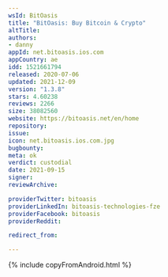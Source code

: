 ```yaml
---
wsId: BitOasis
title: "BitOasis: Buy Bitcoin & Crypto"
altTitle: 
authors:
- danny
appId: net.bitoasis.ios.com
appCountry: ae
idd: 1521661794
released: 2020-07-06
updated: 2021-12-09
version: "1.3.8"
stars: 4.60238
reviews: 2266
size: 38082560
website: https://bitoasis.net/en/home
repository: 
issue: 
icon: net.bitoasis.ios.com.jpg
bugbounty: 
meta: ok
verdict: custodial
date: 2021-09-15
signer: 
reviewArchive:

providerTwitter: bitoasis
providerLinkedIn: bitoasis-technologies-fze
providerFacebook: bitoasis
providerReddit: 

redirect_from:

---
```


{% include copyFromAndroid.html %}
